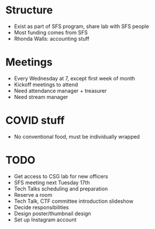 # Structure
- Exist as part of SFS program, share lab with SFS people
- Most funding comes from SFS
- Rhonda Walls: accounting stuff

# Meetings
- Every Wednesday at 7, except first week of month
- Kickoff meetings to attend
- Need attendance manager + treasurer
- Need stream manager

# COVID stuff
- No conventional food, must be individually wrapped

# TODO
- Get access to CSG lab for new officers
- SFS meeting next Tuesday 17th
- Tech Talks scheduling and preparation
- Reserve a room
- Tech Talk, CTF committee introduction slideshow
- Decide responsibilities
- Design poster/thumbnail design
- Set up Instagram account

